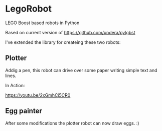 # LegoRobot
LEGO Boost based robots in Python

Based on current version of https://github.com/undera/pylgbst

I've extended the library for createing these two robots:

## Plotter

Addig a pen, this robot can drive over some paper writing simple text and lines.

In Action:

https://youtu.be/2xGmhCj5CR0

## Egg painter

After some modifications the plotter robot can now draw eggs. :)
